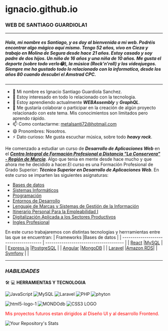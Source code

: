 
# ignacio.github.io
###  WEB DE SANTIAGO GUARDIOLA1
---
##### Hola, mi nombre es Santiago, y os doy al bienvenida a mi web. Podréis encontrar *algo mágico* aquí mismo. Tengo 52 años, vivo en Cieza y trabajo en Molina de Segura desde hace 21 años. Estoy casado y soy padre de dos hijos. Un niño de 16 años y una niña de 10 años. Me gusta el deporte (sobre todo verlo😂), la música (***Rock'n'roll***) y los videojuegos. Siempre me ha gustado todo lo relacionado con la informatica, desde los años 80 cuando descubrí el ***Amstrad CPC***.
---

  - 👋 Mi nombre es Ignacio Santiago Guardiola Sanchez.
  - 👀 Estoy interesado en todo lo relacionado con la tecnologia.
  - 🌱 Estoy aprendiendo actualmente ***WEBAssembly*** y ***GraphQL***.
  - 💞️ Me gustaría colaborar o participar en la creación de algún proyecto relacionado con este tema. Mis conocimientos son limitados pero aprendo rápido.
  - 📫 Como contactarme: metalsanti72@hotmail.com
  - 😄 Pronombres: Nosotros.
  - ⚡ Dato curioso: Me gusta escuchar música, sobre todo ***heavy rock***.

He comenzado a estudiar un curso de ***Desarrollo de Aplicaciones Web*** en el [***Centro Integral de Formación Profesional a Distancia "La Conservera" - Región de Murcia***](https://ead.murciaeduca.es/course/index.php?categoryid=2284). Algo que tenia en mente desde hace mucho y que ahora me he decidido a hacer.El curso es una Formación Profesional de Grado Superior: ***Técnico Superior en Desarrollo de Aplicaciones Web***. En este curso se imparten las siguientes asignaturas: 
  - [Bases de datos](https://ead.murciaeduca.es/course/view.php?id=11656)
  - [Sistemas Informáticos](https://ead.murciaeduca.es/course/view.php?id=11655)
  - [Programación](https://ead.murciaeduca.es/course/view.php?id=11657)
  - [Entornos de Desarrollo](https://ead.murciaeduca.es/course/view.php?id=11658)
  - [Lenguaje de Marcas y Sistemas de Gestión de la Información](https://ead.murciaeduca.es/course/view.php?id=11625&section=0#tabs-tree-start)
  - [Itinerario Personal Para la Empleabilidad I](https://ead.murciaeduca.es/course/view.php?id=12025)
  - [Digitalización Aplicada a los Sectores Productivos](https://ead.murciaeduca.es/course/view.php?id=11777)
  - [Ingles Profesional](https://ead.murciaeduca.es/course/view.php?id=11502)

En este curso trabajaremos con distintas tecnologias y herrramientas entre las que se encuentran:
  | Frameworks                             |Bases de datos                              |
  | -------------------------------------- | ---------------------------------------    |
  | [React](https://es.react.dev/)         |[MySQL](https://www.mysql.com/)             |
  | [Express.js](https://expressjs.com/)   |[PostgreSQL](https://www.postgresql.org/)   |
  | [Angular](https://angular.dev/)        |[MongoDB](https://www.mongodb.com/)         |
  | [Laravel](https://laravel.com/)        |[Amazon RDS](https://aws.amazon.com/es/rds/)|
  | [Symfony](https://symfony.com/)        |                                            |
  

---
 ### ***HABILIDADES***

  🛠 💻 **HERRAMIENTAS Y TECNOLOGIA**
 
 ![JavaScript](https://img.shields.io/badge/JavaScript-F7DF1E?style=for-the-badge&logo=javascript&logoColor=black) ![MySQL](https://img.shields.io/badge/MySQL-00000F?style=for-the-badge&logo=mysql&logoColor=white) ![Laravel](https://img.shields.io/badge/Laravel-FF2D20?style=for-the-badge&logo=laravel&logoColor=white) ![PHP](https://img.shields.io/badge/PHP-777BB4?style=for-the-badge&logo=php&logoColor=white) ![phyton](https://img.shields.io/badge/Python-14354C?style=for-the-badge&logo=python&logoColor=white)
 

 ![html5-logo-1](https://img.shields.io/badge/HTML5-E34F26?style=for-the-badge&logo=html5&logoColor=white) ![MONDOdb](https://img.shields.io/badge/MongoDB-4EA94B?style=for-the-badge&logo=mongodb&logoColor=white) ![CSS3 LOGO](https://img.shields.io/badge/CSS3-1572B6?style=for-the-badge&logo=css3&logoColor=white)

   
  <p style="color:red"> Mis proyectos futuros estan dirigidos al Diseño UI y al desarrollo Frontend.</p>

![Your Repository's Stats](https://github-readme-stats.vercel.app/api/top-langs/?username=metalsanti72&theme=blue-green)

  
  
